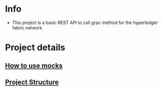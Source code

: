 # Info
- This project is a basic REST API to call grpc method for the 
hyperledger fabric network

# Project details

## [How to use mocks](./docs/mocks.md)

## [Project Structure](./docks/structure.md)
